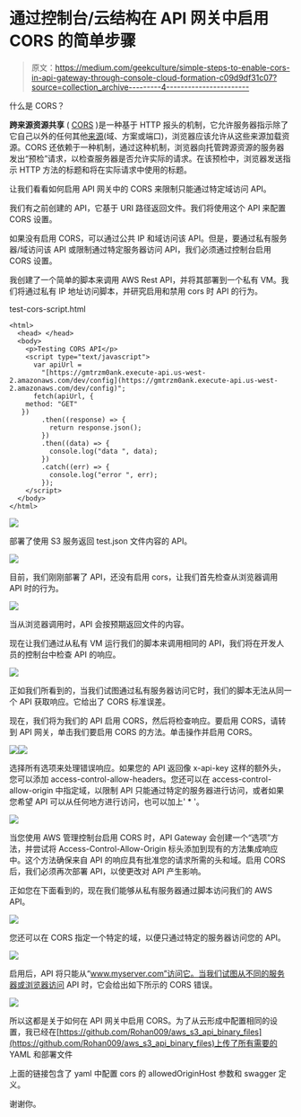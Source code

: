 # 通过控制台/云结构在 API 网关中启用 CORS 的简单步骤

> 原文：<https://medium.com/geekculture/simple-steps-to-enable-cors-in-api-gateway-through-console-cloud-formation-c09d9df31c07?source=collection_archive---------4----------------------->

什么是 CORS？

**跨来源资源共享** ( [CORS](https://developer.mozilla.org/en-US/docs/Glossary/CORS) )是一种基于 HTTP 报头的机制，它允许服务器指示除了它自己以外的任何其他[来源](https://developer.mozilla.org/en-US/docs/Glossary/Origin)(域、方案或端口)，浏览器应该允许从这些来源加载资源。CORS 还依赖于一种机制，通过这种机制，浏览器向托管跨源资源的服务器发出“预检”请求，以检查服务器是否允许实际的请求。在该预检中，浏览器发送指示 HTTP 方法的标题和将在实际请求中使用的标题。

让我们看看如何启用 API 网关中的 CORS 来限制只能通过特定域访问 API。

我们有之前创建的 API，它基于 URI 路径返回文件。我们将使用这个 API 来配置 CORS 设置。

如果没有启用 CORS，可以通过公共 IP 和域访问该 API。但是，要通过私有服务器/域访问该 API 或限制通过特定服务器访问 API，我们必须通过控制台启用 CORS 设置。

我创建了一个简单的脚本来调用 AWS Rest API，并将其部署到一个私有 VM。我们将通过私有 IP 地址访问脚本，并研究启用和禁用 cors 时 API 的行为。

test-cors-script.html

```
<html>
  <head> </head>
  <body>
    <p>Testing CORS API</p>
    <script type="text/javascript">
      var apiUrl =
        "[https://gmtrzm0ank.execute-api.us-west-2.amazonaws.com/dev/config](https://gmtrzm0ank.execute-api.us-west-2.amazonaws.com/dev/config)";
      fetch(apiUrl, {
    method: "GET"
   })
        .then((response) => {
          return response.json();
        })
        .then((data) => {
          console.log("data ", data);
        })
        .catch((err) => {
          console.log("error ", err);
        });
    </script>
  </body>
</html>
```

![](img/62b2d1d5f1ac1d5a3b1d310c19e99cf7.png)

部署了使用 S3 服务返回 test.json 文件内容的 API。

![](img/73a840a0532bd5f66310d2d758844f48.png)

目前，我们刚刚部署了 API，还没有启用 cors，让我们首先检查从浏览器调用 API 时的行为。

![](img/399f70fa88a82cb4d15f6084d90016a5.png)

当从浏览器调用时，API 会按预期返回文件的内容。

现在让我们通过从私有 VM 运行我们的脚本来调用相同的 API，我们将在开发人员的控制台中检查 API 的响应。

![](img/1d088491518a4b1422ff064a5128b651.png)

正如我们所看到的，当我们试图通过私有服务器访问它时，我们的脚本无法从同一个 API 获取响应。它给出了 CORS 标准误差。

现在，我们将为我们的 API 启用 CORS，然后将检查响应。要启用 CORS，请转到 API 网关，单击我们要启用 CORS 的方法。单击操作并启用 CORS。

![](img/5ab2edee9f0d1dcd489dfe3b21f9acf4.png)![](img/e29182fb9ce75dd56933229122294057.png)

选择所有选项来处理错误响应。如果您的 API 返回像 x-api-key 这样的额外头，您可以添加 access-control-allow-headers。您还可以在 access-control-allow-origin 中指定域，以限制 API 只能通过特定的服务器进行访问，或者如果您希望 API 可以从任何地方进行访问，也可以加上' * '。

![](img/667342a41b6962449a38ce66fb65d8fa.png)

当您使用 AWS 管理控制台启用 CORS 时，API Gateway 会创建一个“选项”方法，并尝试将 Access-Control-Allow-Origin 标头添加到现有的方法集成响应中。这个方法确保来自 API 的响应具有批准您的请求所需的头和域。启用 CORS 后，我们必须再次部署 API，以使更改对 API 产生影响。

正如您在下面看到的，现在我们能够从私有服务器通过脚本访问我们的 AWS API。

![](img/2fb91c007d3394341575064d5c6d361c.png)

您还可以在 CORS 指定一个特定的域，以便只通过特定的服务器访问您的 API。

![](img/d2f8c92d501d5d7ea06b9a237315e663.png)

启用后，API 将只能从“www.myserver.com”访问它。当我们试图从不同的服务器或浏览器访问 API 时，它会给出如下所示的 CORS 错误。

![](img/9050d8af4b07257b0c4cc40d8432190d.png)

所以这都是关于如何在 API 网关中启用 CORS。为了从云形成中配置相同的设置，我已经在[https://github.com/Rohan009/aws_s3_api_binary_files](https://github.com/Rohan009/aws_s3_api_binary_files)上传了所有需要的 YAML 和部署文件

上面的链接包含了 yaml 中配置 cors 的 allowedOriginHost 参数和 swagger 定义。

谢谢你。